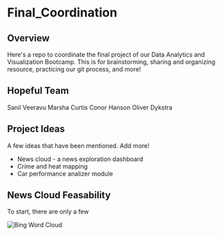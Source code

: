 # Final_Coordination

## Overview

Here's a repo to coordinate the final project of our Data Analytics and Visualization Bootcamp. This is for brainstorming, sharing and organizing resource, practicing our git process, and more!

## Hopeful Team

Sanil Veeravu
Marsha Curtis
Conor Hanson
Oliver Dykstra

## Project Ideas

A few ideas that have been mentioned. Add more!
- News cloud - a news exploration dashboard
- Crime and heat mapping
- Car performance analizer module


## News Cloud Feasability

To start, there are only a few 

![Bing Word Cloud](https://www.wordcloud.news/)